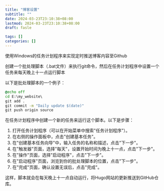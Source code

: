 ```yaml
---
title: "博客设置"
subtitle: ""
date: 2024-03-23T23:10:38+08:00
lastmod: 2024-03-23T23:10:38+08:00
draft: fasle

tags: []
categories: []
---
```


使用Windows的任务计划程序来实现定时推送博客内容至Github

创建一个批处理脚本（.bat文件）来执行git命令，然后在任务计划程序中设置一个任务来每天晚上十一点运行脚本

以下是批处理脚本的一个例子：

```bat
@echo off
cd E:\my_website\
git add .
git commit -m "Daily update $(date)"
git push origin source
```

在任务计划程序中创建一个新的任务来运行这个脚本。以下是步骤：

1. 打开任务计划程序（可以在开始菜单中搜索"任务计划程序"）。
2. 在右侧的操作面板中，点击"创建基本任务"。
3. 在"创建基本任务向导"中，输入任务的名称和描述，点击"下一步"。
4. 在"触发器"页面，选择"每天"，设置开始时间为晚上十一点，点击"下一步"。
5. 在"操作"页面，选择"启动程序"，点击"下一步"。
6. 在"启动程序"页面，浏览到你的批处理脚本的位置，点击"下一步"。
7. 在"完成"页面，确认设置无误后，点击"完成"。

这样，脚本就会在每天晚上十一点自动运行，将Hugo网站的更新推送到GitHub仓库。

